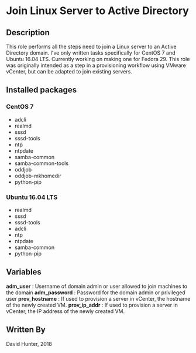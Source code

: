 # Join Linux Server to Active Directory 


## Description
This role performs all the steps need to join a Linux server to an Active Directory domain. I've only written tasks specifically for CentOS 7 and Ubuntu 16.04 LTS. Currently working on making one for Fedora 29. This role was originally intended as a step in a provisioning workflow using VMware vCenter, but can be adapted to join existing servers.

## Installed packages

### CentOS 7

- adcli
- realmd
- sssd
- sssd-tools
- ntp
- ntpdate
- samba-common
- samba-common-tools
- oddjob
- oddjob-mkhomedir
- python-pip

### Ubuntu 16.04 LTS

- realmd
- sssd
- sssd-tools
- adcli
- ntp
- ntpdate
- samba-common
- python-pip

## Variables

**adm_user** : Username of domain admin or user allowed to join machines to the domain
**adm_password** : Password for the domain admin or privileged user
**prov_hostname** : If used to provision a server in vCenter, the hostname of the newly created VM.
**prov_ip_addr** : If used to provision a server in vCenter, the IP address of the newly created VM.

## Written By
David Hunter, 2018
